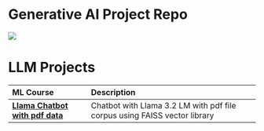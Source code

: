 # Generative AI Project Repo



<a href='http://www.kgptalkie.com' target="_blank"> <img src='https://github.com/wongannnee/GenAI/blob/main/99_readme/github_readme_exp_genai.png'/></a>



# LLM Projects
|  ML Course | Description |
|:---|:---|
| [**Llama Chatbot with pdf data**](https://github.com/wongannnee/GenAI/blob/main/1_chatbot_llama_faiss/chatbot_llama_faiss.ipynb.ipynb) | Chatbot with Llama 3.2 LM with pdf file corpus using FAISS vector library |

